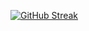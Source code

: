 <a href="https://git.io/streak-stats"><img src="https://streak-stats.demolab.com?user=TwigWallder&theme=dark" alt="GitHub Streak" /></a>
